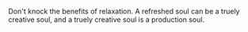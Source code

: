 Don't knock the benefits of relaxation. A refreshed soul can be a truely creative soul, and a truely creative soul is a production soul.
